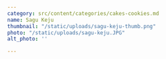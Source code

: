 ```yaml
---
category: src/content/categories/cakes-cookies.md
name: Sagu Keju
thumbnail: "/static/uploads/sagu-keju-thumb.png"
photo: "/static/uploads/sagu-keju.JPG"
alt_photo: ''

---
```

